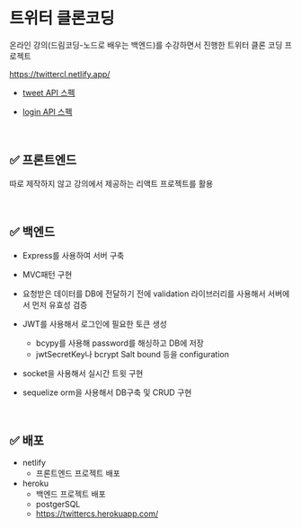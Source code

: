 # 트위터 클론코딩

온라인 강의(드림코딩-노드로 배우는 백엔드)를 수강하면서 진행한 트위터 클론 코딩 프로젝트

https://twittercl.netlify.app/

+ [tweet API 스펙](./설계/트윗API스펙.md)

+ [login API 스펙](./설계/LoginAPI스펙.md)

<br>

## ✅ 프론트엔드

따로 제작하지 않고 강의에서 제공하는 리액트 프로젝트를 활용

<br>

## ✅ 백엔드

+ Express를 사용하여 서버 구축

+ MVC패턴 구현

+ 요청받은 데이터를 DB에 전달하기 전에 validation 라이브러리를 사용해서 서버에서 먼저 유효성 검증

+ JWT를 사용해서 로그인에 필요한 토큰 생성
  + bcypy를 사용해 password를 해싱하고 DB에 저장
  + jwtSecretKey나 bcrypt Salt bound 등을 configuration

+ socket을 사용해서 실시간 트윗 구현

+ sequelize orm을 사용해서 DB구축 및 CRUD 구현

<br>

## ✅ 배포
+ netlify
  + 프론트엔드 프로젝트 배포
+ heroku
  + 백엔드 프로젝트 배포
  + postgerSQL
  + https://twittercs.herokuapp.com/
